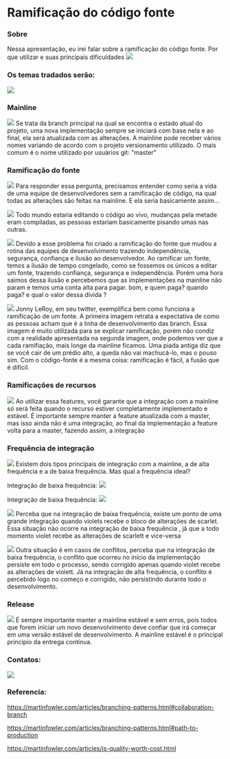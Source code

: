 # Ramificação do código fonte

### Sobre 
Nessa apresentação, eu irei falar sobre a ramificação do código fonte. Por que utilizar e suas principais dificuldades 
<code><img src="https://user-images.githubusercontent.com/42481661/90053604-1d78ce80-dcb1-11ea-9d45-67eb24527f45.jpg" /></code>
### Os temas tradados serão:
<code><img src="https://user-images.githubusercontent.com/42481661/90053796-59139880-dcb1-11ea-87d2-1347b725ec25.jpg" /></code>

### Mainline
<code><img src="https://user-images.githubusercontent.com/42481661/90053869-721c4980-dcb1-11ea-9cfa-66d6ad5f759b.jpg" /></code>
 Se trata da branch principal na qual se encontra o estado atual do projeto, uma nova implementação sempre se iniciará com base nela e ao final, ela será atualizada com as alterações. A mainline pode receber vários nomes variando de acordo com o projeto versionamento utilizado. O mais comum é o nome utilizado por usuários git: "master"

### Ramificação do fonte
<code><img src="https://user-images.githubusercontent.com/42481661/90053918-819b9280-dcb1-11ea-8db3-e4dd99730c35.jpg" /></code>
 Para responder essa pergunta, precisamos entender como seria a vida de uma equipe de desenvolvedores sem a ramificação de código, na qual todas as alterações são feitas na mainline. E ela seria basicamente assim...

<code><img src="https://user-images.githubusercontent.com/42481661/90053925-83fdec80-dcb1-11ea-8324-163d85d24359.jpg" /></code>
 Todo mundo estaria editando o código ao vivo, mudanças pela metade eram compiladas, as pessoas estariam basicamente pisando umas nas outras. 

<code><img src="https://user-images.githubusercontent.com/42481661/90053926-84968300-dcb1-11ea-8be1-542a1bc08bdf.jpg" /></code>
 Devido a esse problema foi criado a ramificação do fonte que mudou a rotina das equipes de desenvolvimento trazendo independência, segurança, confiança e ilusão ao desenvolvedor. Ao ramificar um fonte, temos a ilusão de tempo congelado, como se fossemos os únicos a editar um fonte, trazendo confiança, segurança e independência. Porém uma hora saimos dessa ilusão e percebemos que as implementações na mainline não param e temos uma conta alta para pagar.
bom, e quem paga?
quando paga?
e qual o valor dessa dívida ?

<code><img src="https://user-images.githubusercontent.com/42481661/90053927-84968300-dcb1-11ea-8c42-08bc4073654d.jpg" /></code>
 Jonny LeRoy, em seu twitter, exemplifica bem como funciona a ramificação de um fonte.
A primeira imagem retrata a expectativa de como as pessoas acham que é a linha de desenvolvimento das branch. Essa imagem é muito utilizada para se explicar ramificação, porém não condiz com a realidade apresentada na segunda imagem, onde podemos ver que a cada ramifiação, mais longe da mainline ficamos.
Uma piada antiga diz que se você cair de um prédio alto, a queda não vai machucá-lo, mas o pouso sim. Com o código-fonte é a mesma coisa: ramificação é fácil, a fusão que é difícil.

### Ramificações de recursos
<code><img src="https://user-images.githubusercontent.com/42481661/90053929-852f1980-dcb1-11ea-987b-458bbaa2824d.jpg" /></code>
 Ao utilizar essa features, você garante que a integração com a mainline só será feita quando o recurso estiver completamente implementado e estável. É importante sempre manter a feature atualizada com a master, mas isso ainda não é uma integração, ao final da implementação a feature volta para a master, fazendo assim, a integração

### Frequência de integração

<code><img src="https://user-images.githubusercontent.com/42481661/90053931-85c7b000-dcb1-11ea-96c5-5a5d2197cfd2.jpg" /></code>
 Existem dois tipos principais de integração com a mainline, a de alta frequência e a de baixa frequência. Mas qual a frequência ideal? 

Integração de baixa frequência:
<code><img src="https://user-images.githubusercontent.com/42481661/90053933-85c7b000-dcb1-11ea-92d7-cf1309898155.jpg" /></code>

Integração de baixa frequência:
<code><img src="https://user-images.githubusercontent.com/42481661/90053934-86604680-dcb1-11ea-9ae7-d768b7dcc8fa.jpg" /></code> 

<code><img src="https://user-images.githubusercontent.com/42481661/90053936-86f8dd00-dcb1-11ea-8122-2e9efd31328c.jpg" /></code>
 Perceba que na integração de baixa frequência, existe um ponto de uma grande integração quando violets recebe o bloco de alterações de scarlet. Essa situação não ocorre na integração de baixa frequência , já que a todo momento violet recebe as alterações de scarlett e vice-versa

<code><img src="https://user-images.githubusercontent.com/42481661/90053937-86f8dd00-dcb1-11ea-8d51-c66be7784716.jpg" /></code>
 Outra situação é em casos de conflitos, perceba que na integração de baixa frequência, o conflito que ocorreu no início da implementação persiste em todo o processo, sendo corrigido apenas quando violet recebe as alterações de violett. Já na integração de alta frequência, o conflito é percebido logo no começo e corrigido, não persistindo durante todo o desenvolvimento.

### Release
<code><img src="https://user-images.githubusercontent.com/42481661/90053938-87917380-dcb1-11ea-9cf0-9657081c873f.jpg" /></code>
 É sempre importante manter a mainline estável e sem erros, pois todos que forem iníciar um novo desenvolvimento deve confiar que irá começar em uma versão estável de desenvolvimento. A mainline estável é o principal principio da entrega contínua.

### Contatos:
<code><img src="https://user-images.githubusercontent.com/42481661/90053939-87917380-dcb1-11ea-8092-9e6a7efffba1.jpg" /></code>

### Referencia: 
https://martinfowler.com/articles/branching-patterns.html#collaboration-branch

https://martinfowler.com/articles/branching-patterns.html#path-to-production

https://martinfowler.com/articles/is-quality-worth-cost.html
